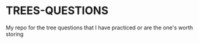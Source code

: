 # TREES-QUESTIONS
My repo for the tree questions that I have practiced or are the one's worth storing
